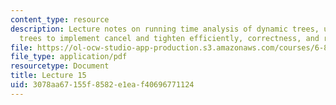 ```yaml
---
content_type: resource
description: Lecture notes on running time analysis of dynamic trees, using dynamic
  trees to implement cancel and tighten efficiently, correctness, and running time.
file: https://ol-ocw-studio-app-production.s3.amazonaws.com/courses/6-854j-advanced-algorithms-fall-2008/3078aa67155f8582e1eaf40696771124_lect11_05.pdf
file_type: application/pdf
resourcetype: Document
title: Lecture 15
uid: 3078aa67-155f-8582-e1ea-f40696771124
---
```

